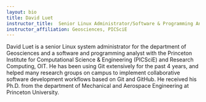 ```yaml
---
layout: bio
title: David Luet
instructor_title:  Senior Linux Administrator/Software & Programming Analyst
instructor_affiliation: Geosciences, PICSciE
---
```



David Luet is a senior Linux system administrator for the department of Geosciences and a software and programming analyst with the Princeton Institute for Computational Science & Engineering (PICSciE) and Research Computing, OIT. He has been using Git extensively for the past 4 years, and helped many research groups on campus to implement collaborative software development workflows based on Git and GitHub. He received his Ph.D. from the department of Mechanical and Aerospace Engineering at Princeton University.
